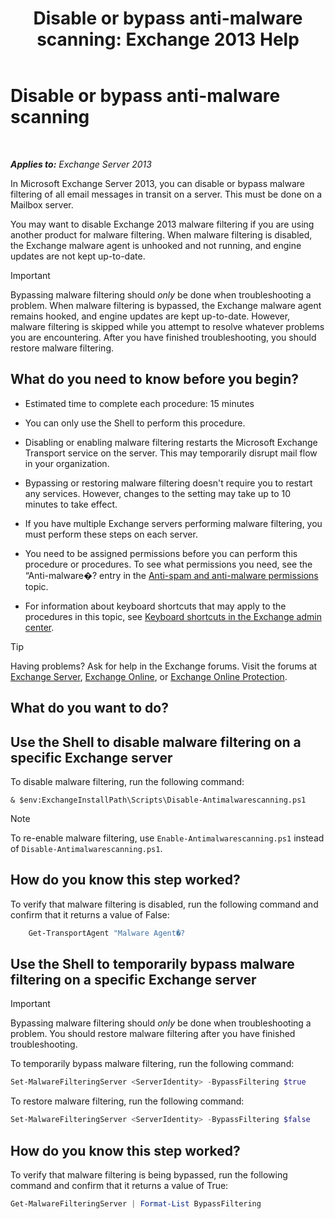 ﻿---
title: 'Disable or bypass anti-malware scanning: Exchange 2013 Help'
TOCTitle: Disable or bypass anti-malware scanning
ms:assetid: 6725c74b-b3ef-4259-9337-c739e9bf7b5d
ms:mtpsurl: https://technet.microsoft.com/en-us/library/JJ150526(v=EXCHG.150)
ms:contentKeyID: 47560030
ms.date: 12/09/2016
mtps_version: v=EXCHG.150
---

# Disable or bypass anti-malware scanning

 

_**Applies to:** Exchange Server 2013_


In Microsoft Exchange Server 2013, you can disable or bypass malware filtering of all email messages in transit on a server. This must be done on a Mailbox server.

You may want to disable Exchange 2013 malware filtering if you are using another product for malware filtering. When malware filtering is disabled, the Exchange malware agent is unhooked and not running, and engine updates are not kept up-to-date.


> [!IMPORTANT]
> Bypassing malware filtering should <EM>only</EM> be done when troubleshooting a problem. When malware filtering is bypassed, the Exchange malware agent remains hooked, and engine updates are kept up-to-date. However, malware filtering is skipped while you attempt to resolve whatever problems you are encountering. After you have finished troubleshooting, you should restore malware filtering.



## What do you need to know before you begin?

  - Estimated time to complete each procedure: 15 minutes

  - You can only use the Shell to perform this procedure.

  - Disabling or enabling malware filtering restarts the Microsoft Exchange Transport service on the server. This may temporarily disrupt mail flow in your organization.

  - Bypassing or restoring malware filtering doesn't require you to restart any services. However, changes to the setting may take up to 10 minutes to take effect.

  - If you have multiple Exchange servers performing malware filtering, you must perform these steps on each server.

  - You need to be assigned permissions before you can perform this procedure or procedures. To see what permissions you need, see the “Anti-malware�? entry in the [Anti-spam and anti-malware permissions](anti-spam-and-anti-malware-permissions-exchange-2013-help.md) topic.

  - For information about keyboard shortcuts that may apply to the procedures in this topic, see [Keyboard shortcuts in the Exchange admin center](keyboard-shortcuts-in-the-exchange-admin-center-exchange-online-protection-help.md).


> [!TIP]
> Having problems? Ask for help in the Exchange forums. Visit the forums at <A href="https://go.microsoft.com/fwlink/p/?linkid=60612">Exchange Server</A>, <A href="https://go.microsoft.com/fwlink/p/?linkid=267542">Exchange Online</A>, or <A href="https://go.microsoft.com/fwlink/p/?linkid=285351">Exchange Online Protection</A>.



## What do you want to do?

## Use the Shell to disable malware filtering on a specific Exchange server

To disable malware filtering, run the following command:

    & $env:ExchangeInstallPath\Scripts\Disable-Antimalwarescanning.ps1


> [!NOTE]
> To re-enable malware filtering, use <CODE>Enable-Antimalwarescanning.ps1</CODE> instead of <CODE>Disable-Antimalwarescanning.ps1</CODE>.



## How do you know this step worked?

To verify that malware filtering is disabled, run the following command and confirm that it returns a value of False:

```powershell
    Get-TransportAgent "Malware Agent�?
```

## Use the Shell to temporarily bypass malware filtering on a specific Exchange server


> [!IMPORTANT]
> Bypassing malware filtering should <EM>only</EM> be done when troubleshooting a problem. You should restore malware filtering after you have finished troubleshooting.



To temporarily bypass malware filtering, run the following command:

```powershell
Set-MalwareFilteringServer <ServerIdentity> -BypassFiltering $true
```

To restore malware filtering, run the following command:

```powershell
Set-MalwareFilteringServer <ServerIdentity> -BypassFiltering $false
```

## How do you know this step worked?

To verify that malware filtering is being bypassed, run the following command and confirm that it returns a value of True:

```powershell
Get-MalwareFilteringServer | Format-List BypassFiltering
```

